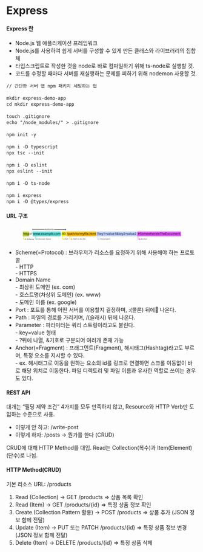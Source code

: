 # Express

#### Express 란

* Node.js 웹 애플리케이션 프레임워크
* Node.js를 사용하여 쉽게 서버를 구성할 수 있게 만든 클래스와 라이브러리의 집합체
* 타입스크립트로 작성한 것을 node로 바로 컴파일하기 위해 ts-node로 실행할 것.
* 코드를 수정할 때마다 서버를 재실행하는 문제를 피하기 위해 nodemon 사용할 것.

```
// 간단한 서버 앱 npm 패키지 세팅하는 법

mkdir express-demo-app
cd mkdir express-demo-app

touch .gitignore
echo "/node_modules/" > .gitignore

npm init -y

npm i -D typescript
npx tsc --init

npm i -D eslint
npx eslint --init

npm i -D ts-node

npm i express
npm i -D @types/express
```

#### URL 구조

<figure><img src="../.gitbook/assets/image (3).png" alt=""><figcaption></figcaption></figure>

* Scheme(=Protocol) : 브라우저가 리소스를 요청하기 위해 사용해야 하는 프로토콜\
  \- HTTP\
  \- HTTPS
* Domain Name\
  \- 최상위 도메인 (ex. com)\
  \- 호스트명(차상위  도메인) (ex. www)\
  \- 도메인 이름 (ex. google)
* Port : 포트를 통해 어떤 서버를 이용할지 결정하며, :(콜론) 뒤에 나온다.
* Path : 파일의 경로를 가리키며, /(슬래시) 뒤에 나온다.
* Parameter : 파라미터는 쿼리 스트링이라고도 불린다.\
  \- key=value 형태\
  \- ?뒤에 나열, &기호로 구분되어 여러개 존재 가능
* Anchor(=Fragment) : 프래그먼트(Fragment), 해시태그(Hashtag)라고도 부르며, 특정 요소를 지시할 수 있다.\
  \- ex. 해시태그로 이동을 원하는 요소의 id를 링크로 연결하면 스크롤 이동없이 바로 해당 위치로 이동한다. 파일 디렉토리 및 파일 이름과 유사한 역할로 쓰이는 경우도 있다.

####

#### REST API

대개는 “필딩 제약 조건” 4가지를 모두 만족하지 않고, Resource와 HTTP Verb만 도입하는 수준으로 사용.

* 이렇게 안 하고: /write-post
* 이렇게 하자: /posts → 뭔가를 한다 (CRUD)

CRUD에 대해 HTTP Method를 대입. Read는 Collection(복수)과 Item(Element)(단수)로 나뉨.



#### HTTP Method(CRUD)

기본 리소스 URL: /products

1. Read (Collection) → GET /products ⇒ 상품 목록 확인
2. Read (Item) → GET /products/{id} ⇒ 특정 상품 정보 확인
3. Create (Collection Pattern 활용) → POST /products ⇒ 상품 추가 (JSON 정보 함께 전달)
4. Update (Item) → PUT 또는 PATCH /products/{id} ⇒ 특정 상품 정보 변경 (JSON 정보 함께 전달)
5. Delete (Item) → DELETE /products/{id} ⇒ 특정 상품 삭제
